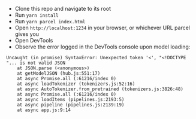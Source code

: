 * Clone this repo and navigate to its root
* Run `yarn install`
* Run `yarn parcel index.html`
* Open `http://localhost:1234` in your browser, or whichever URL parcel gives you
* Open DevTools
* Observe the error logged in the DevTools console upon model loading:
```
Uncaught (in promise) SyntaxError: Unexpected token '<', "<!DOCTYPE "... is not valid JSON
    at JSON.parse (<anonymous>)
    at getModelJSON (hub.js:551:17)
    at async Promise.all (:61216/index 0)
    at async loadTokenizer (tokenizers.js:52:16)
    at async AutoTokenizer.from_pretrained (tokenizers.js:3826:48)
    at async Promise.all (:61216/index 0)
    at async loadItems (pipelines.js:2193:5)
    at async pipeline (pipelines.js:2139:19)
    at async app.js:9:14
```
